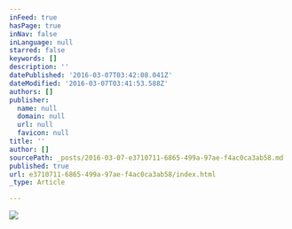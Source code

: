```yaml
---
inFeed: true
hasPage: true
inNav: false
inLanguage: null
starred: false
keywords: []
description: ''
datePublished: '2016-03-07T03:42:08.041Z'
dateModified: '2016-03-07T03:41:53.588Z'
authors: []
publisher:
  name: null
  domain: null
  url: null
  favicon: null
title: ''
author: []
sourcePath: _posts/2016-03-07-e3710711-6865-499a-97ae-f4ac0ca3ab58.md
published: true
url: e3710711-6865-499a-97ae-f4ac0ca3ab58/index.html
_type: Article

---
```

![](https://the-grid-user-content.s3-us-west-2.amazonaws.com/377e27e8-a189-4c4b-8ac9-2e60a73c31a8.png)